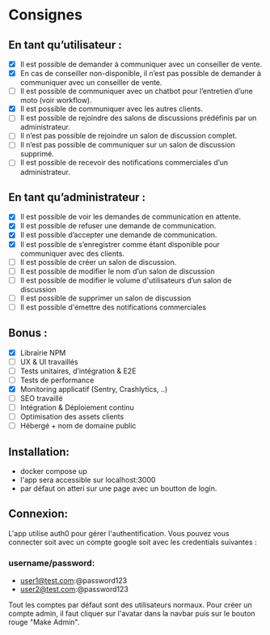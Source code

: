 # Consignes

## En tant qu’utilisateur :
- [X] Il est possible de demander à communiquer avec un conseiller de vente.
- [X] En cas de conseiller non-disponible, il n’est pas possible de demander à communiquer avec un
conseiller de vente.
- [ ] Il est possible de communiquer avec un chatbot pour l’entretien d’une moto (voir workflow).
- [X] Il est possible de communiquer avec les autres clients.
- [ ] Il est possible de rejoindre des salons de discussions prédéfinis par un administrateur.
- [ ] Il n’est pas possible de rejoindre un salon de discussion complet.
- [ ] Il n’est pas possible de communiquer sur un salon de discussion supprimé.
- [ ] Il est possible de recevoir des notifications commerciales d’un administrateur.
## En tant qu’administrateur :
- [X] Il est possible de voir les demandes de communication en attente.
- [X] Il est possible de refuser une demande de communication.
- [X] Il est possible d’accepter une demande de communication.
- [X] Il est possible de s’enregistrer comme étant disponible pour communiquer avec des clients.
- [ ] Il est possible de créer un salon de discussion.
- [ ] Il est possible de modifier le nom d’un salon de discussion
- [ ] Il est possible de modifier le volume d'utilisateurs d’un salon de discussion
- [ ] Il est possible de supprimer un salon de discussion
- [ ] Il est possible d'émettre des notifications commerciales

## Bonus :
- [X] Librairie NPM
- [ ] UX & UI travaillés
- [ ] Tests unitaires, d’intégration & E2E
- [ ] Tests de performance
- [X] Monitoring applicatif (Sentry, Crashlytics, ..)
- [ ] SEO travaillé
- [ ] Intégration & Déploiement continu
- [ ] Optimisation des assets clients
- [ ] Hébergé + nom de domaine public

## Installation:

- docker compose up
- l'app sera accessible sur localhost:3000
- par défaut on atteri sur une page avec un boutton de login.

## Connexion:

L'app utilise auth0 pour gérer l'authentification. Vous pouvez vous connecter soit avec un compte google soit avec les credentials suivantes :

### username/password:
-   user1@test.com:@password123
-   user2@test.com:@password123

Tout les comptes par défaut sont des utilisateurs normaux. Pour créer un compte admin, il faut cliquer sur l'avatar dans la navbar puis sur le bouton rouge "Make Admin".
